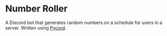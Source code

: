 # Number Roller
A Discord bot that generates random numbers on a schedule for users in a server.
Written using [Pycord](https://github.com/Pycord-Development/pycord).
